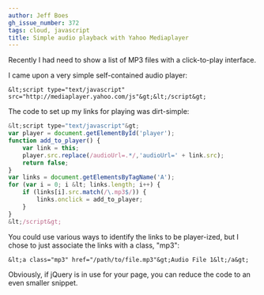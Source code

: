 ```yaml
---
author: Jeff Boes
gh_issue_number: 372
tags: cloud, javascript
title: Simple audio playback with Yahoo Mediaplayer
---
```




Recently I had need to show a list of MP3 files with a click-to-play interface.

I came upon a very simple self-contained audio player:

```nohighlight
&lt;script type="text/javascript" src="http://mediaplayer.yahoo.com/js"&gt;&lt;/script&gt;
```

The code to set up my links for playing was dirt-simple:

```javascript
&lt;script type="text/javascript"&gt;
var player = document.getElementById('player');
function add_to_player() {
    var link = this;
    player.src.replace(/audioUrl=.*/,'audioUrl=' + link.src);
    return false;
}
var links = document.getElementsByTagName('A');
for (var i = 0; i &lt; links.length; i++) {
    if (links[i].src.match(/\.mp3$/)) {
        links.onclick = add_to_player;
    }
}
&lt;/script&gt;
```

You could use various ways to identify the links to be player-ized, but I chose to just associate the links with a class, "mp3":

```nohighlight
&lt;a class="mp3" href="/path/to/file.mp3"&gt;Audio File 1&lt;/a&gt;
```

Obviously, if jQuery is in use for your page, you can reduce the code to an even smaller snippet.


